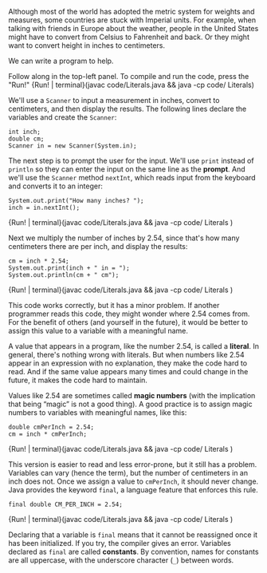 Although most of the world has adopted the metric system for weights and measures, some countries are stuck with Imperial units.
For example, when talking with friends in Europe about the weather, people in the United States might have to convert from Celsius to Fahrenheit and back.
Or they might want to convert height in inches to centimeters.


We can write a program to help.

Follow along in the top-left panel.
To compile and run the code, press the "Run!"
{Run! | terminal}(javac code/Literals.java && java -cp code/ Literals)

We'll use a `Scanner` to input a measurement in inches, convert to centimeters, and then display the results.
The following lines declare the variables and create the `Scanner`:

```code
int inch;
double cm;
Scanner in = new Scanner(System.in);
```


The next step is to prompt the user for the input.
We'll use `print` instead of `println` so they can enter the input on the same line as the **prompt**.
And we'll use the `Scanner` method `nextInt`, which reads input from the keyboard and converts it to an integer:

```code
System.out.print("How many inches? ");
inch = in.nextInt();
```

{Run! | terminal}(javac code/Literals.java && java -cp code/ Literals )


Next we multiply the number of inches by 2.54, since that's how many centimeters there are per inch, and display the results:

```code
cm = inch * 2.54;
System.out.print(inch + " in = ");
System.out.println(cm + " cm");
```


{Run! | terminal}(javac code/Literals.java && java -cp code/ Literals )

This code works correctly, but it has a minor problem.
If another programmer reads this code, they might wonder where 2.54 comes from.
For the benefit of others (and yourself in the future), it would be better to assign this value to a variable with a meaningful name.




A value that appears in a program, like the number 2.54, is called a **literal**.
In general, there's nothing wrong with literals.
But when numbers like 2.54 appear in an expression with no explanation, they make the code hard to read.
And if the same value appears many times and could change in the future, it makes the code hard to maintain.


Values like 2.54 are sometimes called **magic numbers** (with the implication that being “magic” is not a good thing).
A good practice is to assign magic numbers to variables with meaningful names, like this:

```code
double cmPerInch = 2.54;
cm = inch * cmPerInch;
```


{Run! | terminal}(javac code/Literals.java && java -cp code/ Literals )

This version is easier to read and less error-prone, but it still has a problem.
Variables can vary (hence the term), but the number of centimeters in an inch does not.
Once we assign a value to `cmPerInch`, it should never change.
Java provides the keyword `final`, a language feature that enforces this rule.

```code
final double CM_PER_INCH = 2.54;
```



{Run! | terminal}(javac code/Literals.java && java -cp code/ Literals )

Declaring that a variable is `final` means that it cannot be reassigned once it has been initialized.
If you try, the compiler gives an error.
Variables declared as `final` are called **constants**.
By convention, names for constants are all uppercase, with the underscore character (`_`) between words.